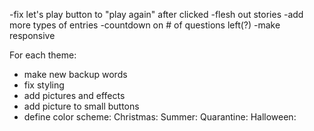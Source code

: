-fix let's play button to "play again" after clicked
-flesh out stories
-add more types of entries
-countdown on # of questions left(?)
-make responsive

For each theme:
- make new backup words
- fix styling
- add pictures and effects
- add picture to small buttons
- define color scheme:
Christmas:
Summer:
Quarantine:
Halloween: